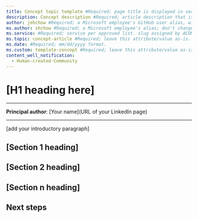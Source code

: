 ```yaml
---
title: Concept topic template #Required; page title is displayed in search results. Include the brand.
description: Concept description #Required; article description that is displayed in search results. 
author: jehchow #Required; a Microsoft employee's GitHub user alias, with correct capitalization; don't change.
ms.author: shchow #Required; a Microsoft employee's alias; don't change. 
ms.service: #Required; service per approved list. slug assigned by ACOM.
ms.topic: concept-article #Required; leave this attribute/value as-is.
ms.date: #Required; mm/dd/yyyy format.
ms.custom: template-concept #Required; leave this attribute/value as-is.
content_well_notification: 
  - Human-created-Community
---
```


<!--Remove all the comments in this template before you sign-off or merge to the 
main branch.

This template provides the basic structure of a Concept article pattern. Refer to the [style and voice quick start article in the contributor guide](https://learn.microsoft.com/contribute/style-quick-start).

-->

<!-- 1. H1
Required. Set expectations for what the content covers, so customers know the 
content meets their needs. Should NOT begin with a verb.

-->

# [H1 heading here]

---

**Principal author**: [Your name](URL of your LinkedIn page)

---

<!-- 2. Introductory paragraph 
Required. Lead with a light intro that describes what the article covers. Answer the 
fundamental “why would I want to know this?” question. Keep it short.

-->

[add your introductory paragraph]

<!-- 3. H2s
Required. Give each H2 a heading that sets expectations for the content that follows. 
Follow the H2 headings with a sentence about how the section contributes to the whole.

-->

## [Section 1 heading]
<!-- add your content here -->

## [Section 2 heading]
<!-- add your content here -->

## [Section n heading]
<!-- add your content here -->

<!-- 4. Next steps
Required. Provide at least one next step and no more than three. Include some 
context so the customer can determine why they would click the link.

-->

## Next steps
<!-- Add a context sentence for the following links -->

<!--
Remove all the comments in this template before you sign-off or merge to the 
main branch.

-->